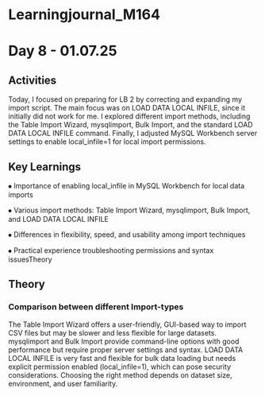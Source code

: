 # Learningjournal\_M164

# Day 8 - 01.07.25

## Activities

Today, I focused on preparing for LB 2 by correcting and expanding my import script. The main focus was on LOAD DATA LOCAL INFILE, since it initially did not work for me. I explored different import methods, including the Table Import Wizard, mysqlimport, Bulk Import, and the standard LOAD DATA LOCAL INFILE command. Finally, I adjusted MySQL Workbench server settings to enable local\_infile=1 for local import permissions.

## Key Learnings

⦁ Importance of enabling local\_infile in MySQL Workbench for local data imports

⦁ Various import methods: Table Import Wizard, mysqlimport, Bulk Import, and LOAD DATA LOCAL INFILE

⦁ Differences in flexibility, speed, and usability among import techniques

⦁ Practical experience troubleshooting permissions and syntax issuesTheory

## Theory

### Comparison between different Import-types
The Table Import Wizard offers a user-friendly, GUI-based way to import CSV files but may be slower and less flexible for large datasets. mysqlimport and Bulk Import provide command-line options with good performance but require proper server settings and syntax. LOAD DATA LOCAL INFILE is very fast and flexible for bulk data loading but needs explicit permission enabled (local_infile=1), which can pose security considerations. Choosing the right method depends on dataset size, environment, and user familiarity.

